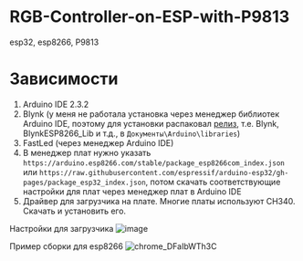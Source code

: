 # RGB-Controller-on-ESP-with-P9813
esp32, esp8266, P9813

# Зависимости
1. Arduino IDE 2.3.2
2. Blynk (у меня не работала установка через менеджер библиотек Arduino IDE, поэтому для установки распаковал [релиз](https://github.com/blynkkk/blynk-library/releases), т.е. Blynk, BlynkESP8266_Lib и т.д., в `Документы\Arduino\libraries`)
3. FastLed (через менеджер Arduino IDE)
4. В менеджер плат нужно указать `https://arduino.esp8266.com/stable/package_esp8266com_index.json` или `https://raw.githubusercontent.com/espressif/arduino-esp32/gh-pages/package_esp32_index.json`, потом скачать соответствующие настройки для плат через менеджер плат в Arduino IDE
5. Драйвер для загрузчика на плате. Многие платы используют CH340. Скачать и установить его.

Настройки для загрузчика
![image](https://github.com/Persivan/RGB-Controller-on-ESP-with-P9813-main/assets/39733368/c5ce921b-8caf-4453-8572-9ef2c0e79f47)


Пример сборки для esp8266
![chrome_DFaIbWTh3C](https://github.com/Persivan/RGB-Controller-on-ESP-with-P9813-main/assets/39733368/eebc576b-c109-482c-870d-52dc4333a7a1)

